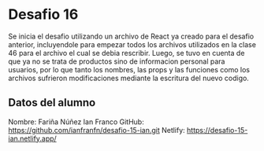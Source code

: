 # Desafio 16

Se inicia el desafio utilizando un archivo de React ya creado para el desafio anterior, incluyendole para empezar todos los archivos utilizados en la clase 46 para el archivo el cual se debia rescribir. 
Luego, se tuvo en cuenta de que ya no se trata de productos sino de informacion personal para usuarios, por lo que tanto los nombres, las props y las funciones como los archivos sufrieron modificaciones mediante la escritura del nuevo codigo.


## Datos del alumno

Nombre: Fariña Núñez Ian Franco
GitHub: https://github.com/ianfranfn/desafio-15-ian.git
Netlify: https://desafio-15-ian.netlify.app/